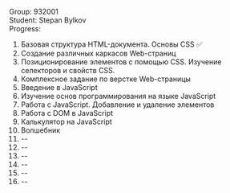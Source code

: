 Group: 932001  
Student: Stepan Bylkov  
Progress: 
1. Базовая структура HTML-документа. Основы CSS :white_check_mark:
2. Создание различных каркасов Web-страниц
3. Позиционирование элементов с помощью CSS. Изучение селекторов и свойств CSS.
4. Комплексное задание по верстке Web-страницы
5. Введение в JavaScript
6. Изучение основ программирования на языке JavaScript
7. Работа с JavaScript. Добавление и удаление элементов
8. Работа с DOM в JavaScript
9. Калькулятор на JavaScript
10. Волшебник
11. --
12. --
13. --
14. --
15. --
16. --
